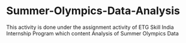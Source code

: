 # Summer-Olympics-Data-Analysis
This activity is done under the assignment activity of ETG Skill India Internship Program which content Analysis of Summer Olympics Data
